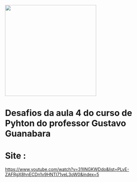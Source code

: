 <img src="https://www.tshirtgeek.com.br/wp-content/uploads/2021/03/com001.jpg" width="300rem"/>

# Desafios da aula 4 do curso de Pyhton do professor Gustavo Guanabara
# Site : 
https://www.youtube.com/watch?v=31llNGKWDdo&list=PLvE-ZAFRgX8hnECDn1v9HNTI71veL3oW0&index=5


